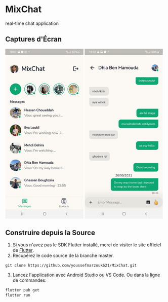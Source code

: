 # MixChat

real-time chat application

## Captures d'Écran

<img src="./screenshots/1.jpg" width="49%"> <img src="./screenshots/2.jpg" width="49%">

## Construire depuis la Source

1. Si vous n'avez pas le SDK Flutter installé, merci de visiter le site officiel de [Flutter](https://flutter.dev/).
2. Récupérez le code source de la branche master.

```
git clone https://github.com/youssefmarzouk621/MixChat.git
```

3. Lancez l'application avec Android Studio ou VS Code. Ou dans la ligne de commandes:

```
flutter pub get
flutter run
```
